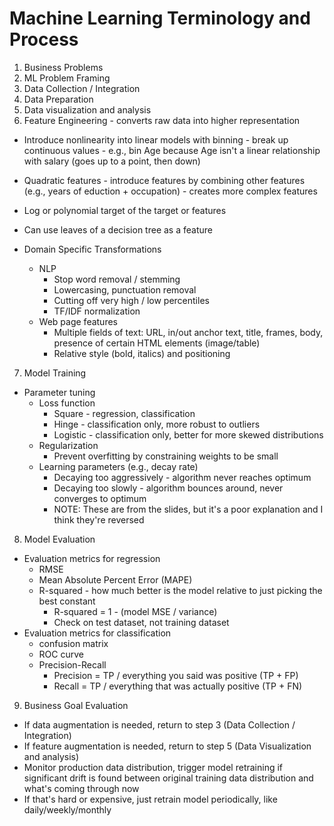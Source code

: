 
# Machine Learning Terminology and Process

1.  Business Problems
2.  ML Problem Framing
3.  Data Collection / Integration
4.  Data Preparation
5.  Data visualization and analysis
6.  Feature Engineering - converts raw data into higher representation

* Introduce nonlinearity into linear models with binning - break up continuous values - e.g., bin Age because Age isn't a linear relationship with salary (goes up to a point, then down)
* Quadratic features - introduce features by combining other features (e.g., years of eduction + occupation) - creates more complex features
* Log or polynomial target of the target or features
* Can use leaves of a decision tree as a feature

* Domain Specific Transformations
    * NLP
        * Stop word removal / stemming
        * Lowercasing, punctuation removal
        * Cutting off very high / low percentiles
        * TF/IDF normalization
    * Web page features
        * Multiple fields of text:  URL, in/out anchor text, title, frames, body, presence of certain HTML elements (image/table)
        * Relative style (bold, italics) and positioning

7.  Model Training

* Parameter tuning
    * Loss function
        * Square - regression, classification
        * Hinge - classification only, more robust to outliers
        * Logistic - classification only, better for more skewed distributions
    * Regularization
        * Prevent overfitting by constraining weights to be small
    * Learning parameters (e.g., decay rate)
        * Decaying too aggressively - algorithm never reaches optimum
        * Decaying too slowly - algorithm bounces around, never converges to optimum
        * NOTE: These are from the slides, but it's a poor explanation and I think they're reversed
        
 8.  Model Evaluation
 
 * Evaluation metrics for regression
    * RMSE
    * Mean Absolute Percent Error (MAPE)
    * R-squared - how much better is the model relative to just picking the best constant
        * R-squared = 1 - (model MSE / variance)
        * Check on test dataset, not training dataset
* Evaluation metrics for classification
    * confusion matrix
    * ROC curve
    * Precision-Recall
        * Precision = TP / everything you said was positive (TP + FP)
        * Recall = TP / everything that was actually positive (TP + FN)
        
9.  Business Goal Evaluation

* If data augmentation is needed, return to step 3 (Data Collection / Integration)
* If feature augmentation is needed, return to step 5 (Data Visualization and analysis)
* Monitor production data distribution, trigger model retraining if significant drift is found between original training data distribution and what's coming through now
* If that's hard or expensive, just retrain model periodically, like daily/weekly/monthly

